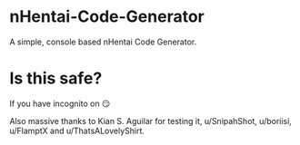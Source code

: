 # nHentai-Code-Generator 
A simple, console based nHentai Code Generator.

# Is this safe?
If you have incognito on :smirk:



Also massive thanks to Kian S. Aguilar for testing it, u/SnipahShot, u/boriisi, u/FlamptX and u/ThatsALovelyShirt.

